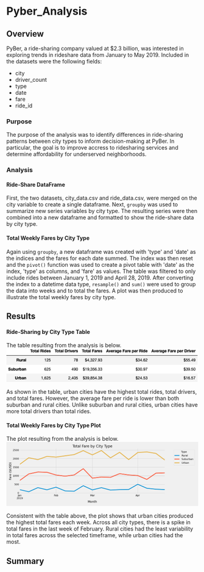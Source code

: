 # Pyber_Analysis
## Overview
PyBer, a ride-sharing company valued at $2.3 billion, was interested in exploring trends in rideshare data from January to May 2019. Included in the datasets were the following fields:
* city
* driver_count
* type
* date
* fare
* ride_id

### Purpose
The purpose of the analysis was to identify differences in ride-sharing patterns between city types to inform decision-making at PyBer. In particular, the goal is to improve accress to ridesharing services and determine affordability for underserved neighborhoods.

### Analysis
#### Ride-Share DataFrame
First, the two datasets, city_data.csv and ride_data.csv, were merged on the city variable to create a single dataframe. Next, `groupby` was used to summarize new series variables by city type. The resulting series were then combined into a new dataframe and formatted to show the ride-share data by city type.

#### Total Weekly Fares by City Type
Again using `groupby`, a new dataframe was created with 'type' and 'date' as the indices and the fares for each date summed. The index was then reset and the `pivot()` function was used to create a pivot table with 'date' as the index, 'type' as columns, and 'fare' as values. The table was filtered to only include rides between January 1, 2019 and April 28, 2019. After converting the index to a datetime data type, `resample()` and `sum()` were used to group the data into weeks and to total the fares. A plot was then produced to illustrate the total weekly fares by city type. 

## Results
#### Ride-Sharing by City Type Table
The table resulting from the analysis is below. 
![DataFrame Summary Table](/analysis/SummaryDataFrame.png)

As shown in the table, urban cities have the highest total rides, total drivers, and total fares. However, the average fare per ride is lower than both suburban and rural cities. Unlike suburban and rural cities, urban cities have more total drivers than total rides. 

#### Total Weekly Fares by City Type Plot
The plot resulting from the analysis is below.
![Total Weekly Fares Plot](/analysis/Pyber_fare_summary.png)

Consistent with the table above, the plot shows that urban cities produced the highest total fares each week. Across all city types, there is a spike in total fares in the last week of February. Rural cities had the least variability in total fares across the selected timeframe, while urban cities had the most.

## Summary

